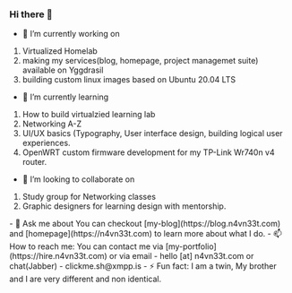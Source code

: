 ### Hi there 👋

- 🔭 I’m currently working on


1. Virtualized Homelab
2. making my services(blog, homepage, project managemet suite) available on Yggdrasil
3. building custom linux images based on Ubuntu 20.04 LTS


- 🌱 I’m currently learning 


1. How to build virtualzied learning lab
2. Networking A-Z
3. UI/UX basics (Typography, User interface design, building logical user experiences.
4. OpenWRT custom firmware development for my TP-Link Wr740n v4 router.


- 👯 I’m looking to collaborate on 


1. Study group for Networking classes
2. Graphic designers for learning design with mentorship.


<!--
- 🤔 I’m looking for help with 


N/A
--!>

- 💬 Ask me about 


You can checkout [my-blog](https://blog.n4vn33t.com) and [homepage](https://n4vn33t.com) to learn more about what I do.


- 📫 How to reach me:  


You can contact me via [my-portfolio](https://hire.n4vn33t.com) or via email - hello [at] n4vn33t.com or chat(Jabber) - clickme.sh@xmpp.is


- ⚡ Fun fact: 


I am a twin, My brother and I are very different and non identical.
